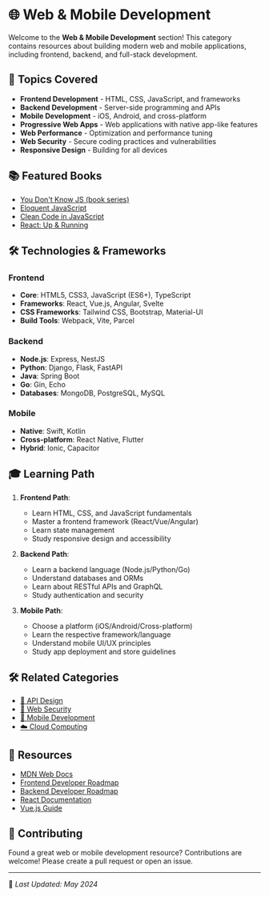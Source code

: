 # 🌐 Web & Mobile Development

Welcome to the **Web & Mobile Development** section! This category contains resources about building modern web and mobile applications, including frontend, backend, and full-stack development.

## 📖 Topics Covered

- **Frontend Development** - HTML, CSS, JavaScript, and frameworks
- **Backend Development** - Server-side programming and APIs
- **Mobile Development** - iOS, Android, and cross-platform
- **Progressive Web Apps** - Web applications with native app-like features
- **Web Performance** - Optimization and performance tuning
- **Web Security** - Secure coding practices and vulnerabilities
- **Responsive Design** - Building for all devices

## 📚 Featured Books

- [You Don't Know JS (book series)](https://github.com/fagun18/Books-Collection/tree/main/Web%20%26%20Mobile%20Development/JavaScript)
- [Eloquent JavaScript](https://github.com/fagun18/Books-Collection/tree/main/Web%20%26%20Mobile%20Development/JavaScript)
- [Clean Code in JavaScript](https://github.com/fagun18/Books-Collection/tree/main/Web%20%26%20Mobile%20Development/JavaScript)
- [React: Up & Running](https://github.com/fagun18/Books-Collection/tree/main/Web%20%26%20Mobile%20Development/React)

## 🛠️ Technologies & Frameworks

### Frontend
- **Core**: HTML5, CSS3, JavaScript (ES6+), TypeScript
- **Frameworks**: React, Vue.js, Angular, Svelte
- **CSS Frameworks**: Tailwind CSS, Bootstrap, Material-UI
- **Build Tools**: Webpack, Vite, Parcel

### Backend
- **Node.js**: Express, NestJS
- **Python**: Django, Flask, FastAPI
- **Java**: Spring Boot
- **Go**: Gin, Echo
- **Databases**: MongoDB, PostgreSQL, MySQL

### Mobile
- **Native**: Swift, Kotlin
- **Cross-platform**: React Native, Flutter
- **Hybrid**: Ionic, Capacitor

## 🎓 Learning Path

1. **Frontend Path**:
   - Learn HTML, CSS, and JavaScript fundamentals
   - Master a frontend framework (React/Vue/Angular)
   - Learn state management
   - Study responsive design and accessibility

2. **Backend Path**:
   - Learn a backend language (Node.js/Python/Go)
   - Understand databases and ORMs
   - Learn about RESTful APIs and GraphQL
   - Study authentication and security

3. **Mobile Path**:
   - Choose a platform (iOS/Android/Cross-platform)
   - Learn the respective framework/language
   - Understand mobile UI/UX principles
   - Study app deployment and store guidelines

## 🛠️ Related Categories

- [🔌 API Design](https://github.com/fagun18/Books-Collection/tree/main/API%20Design)
- [🔐 Web Security](https://github.com/fagun18/Books-Collection/tree/main/Security/Web%20Security)
- [📱 Mobile Development](https://github.com/fagun18/Books-Collection/tree/main/Mobile%20Development)
- [☁️ Cloud Computing](https://github.com/fagun18/Books-Collection/tree/main/Cloud%20Computing)

## 🔗 Resources

- [MDN Web Docs](https://developer.mozilla.org/)
- [Frontend Developer Roadmap](https://roadmap.sh/frontend)
- [Backend Developer Roadmap](https://roadmap.sh/backend)
- [React Documentation](https://reactjs.org/docs/getting-started.html)
- [Vue.js Guide](https://vuejs.org/guide/introduction.html)

## 🤝 Contributing

Found a great web or mobile development resource? Contributions are welcome! Please create a pull request or open an issue.

---
📅 *Last Updated: May 2024*
